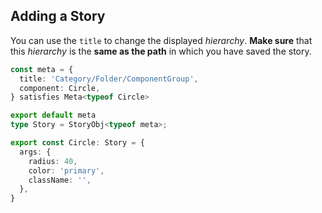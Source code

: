 ## Adding a Story

You can use the `title` to change the displayed _hierarchy_.
**Make sure** that this _hierarchy_ is the **same as the path**
in which you have saved the story.

```typescript
const meta = {
  title: 'Category/Folder/ComponentGroup',
  component: Circle,
} satisfies Meta<typeof Circle>

export default meta
type Story = StoryObj<typeof meta>;

export const Circle: Story = {
  args: {
    radius: 40,
    color: 'primary',
    className: '',
  },
}
```
